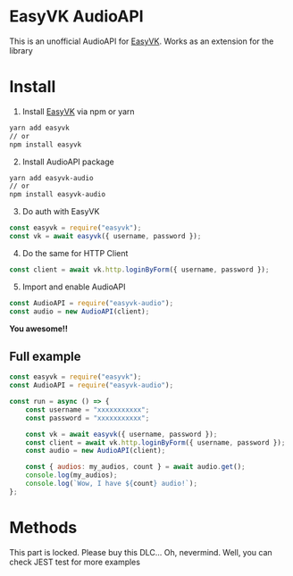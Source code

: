 # EasyVK AudioAPI

This is an unofficial AudioAPI for [EasyVK](https://github.com/ciricc/easyvk). Works as an extension for the library

# Install

1. Install [EasyVK](https://www.npmjs.com/package/easyvk) via npm or yarn

```bash
yarn add easyvk
// or
npm install easyvk
```

2. Install AudioAPI package

```bash
yarn add easyvk-audio
// or
npm install easyvk-audio
```

3. Do auth with EasyVK

```javascript
const easyvk = require("easyvk");
const vk = await easyvk({ username, password });
```

4. Do the same for HTTP Client

```javascript
const client = await vk.http.loginByForm({ username, password });
```

5. Import and enable AudioAPI

```javascript
const AudioAPI = require("easyvk-audio");
const audio = new AudioAPI(client);
```

**You awesome!!**

## Full example

```javascript
const easyvk = require("easyvk");
const AudioAPI = require("easyvk-audio");

const run = async () => {
    const username = "xxxxxxxxxxx";
    const password = "xxxxxxxxxxx";

    const vk = await easyvk({ username, password });
    const client = await vk.http.loginByForm({ username, password });
    const audio = new AudioAPI(client);

    const { audios: my_audios, count } = await audio.get();
    console.log(my_audios);
    console.log(`Wow, I have ${count} audio!`);
};
```

# Methods

This part is locked. Please buy this DLC... Oh, nevermind. Well, you can check JEST test for more examples
